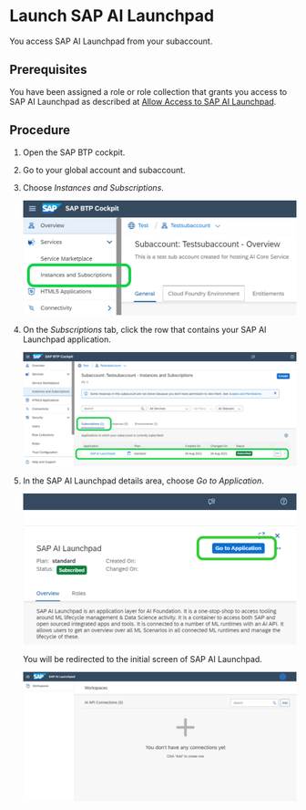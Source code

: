 <!-- loiocea3f3b4d2ec48bcb3a033bd03989d6e -->

# Launch SAP AI Launchpad

You access SAP AI Launchpad from your subaccount.



<a name="loiocea3f3b4d2ec48bcb3a033bd03989d6e__prereq_n1d_v1h_rrb"/>

## Prerequisites

You have been assigned a role or role collection that grants you access to SAP AI Launchpad as described at [Allow Access to SAP AI Launchpad](allow-access-to-sap-ai-launchpad-8c84776.md).



## Procedure

1.  Open the SAP BTP cockpit.

2.  Go to your global account and subaccount.

3.  Choose *Instances and Subscriptions*.

    ![](images/AIL_Instances_and_Subscriptions_4b47371.png)

4.  On the *Subscriptions* tab, click the row that contains your SAP AI Launchpad application.

    ![](images/AIL_Subscriptions_4f9a1d2.png)

5.  In the SAP AI Launchpad details area, choose *Go to Application*.

    ![](images/AIL_Go_to_Application_b6ff91c.png)

    You will be redirected to the initial screen of SAP AI Launchpad.

    ![](images/AIL_Initial_Interface_3743378.png) 


